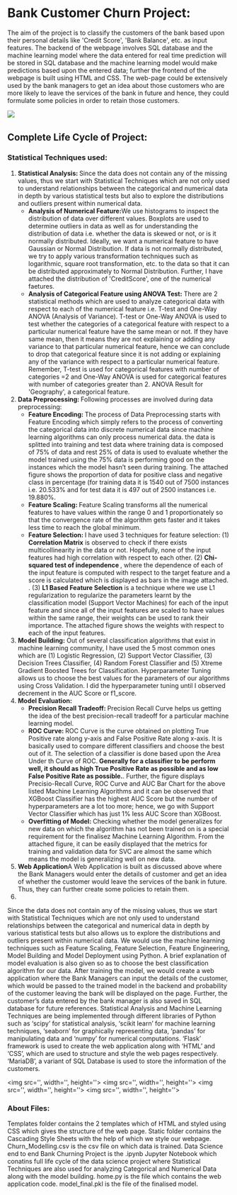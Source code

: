 <h1>Bank Customer Churn Project:</h1>
The aim of the project is to classify the customers of the bank based upon their personal details like 'Credit Score', 'Bank Balance', etc. as input features. The backend of the webpage involves SQL database and the machine learning model where the data entered for real time prediction will be stored in SQL database and the machine learning model would make predictions based upon the entered data; further the frontend of the webpage is built using HTML and CSS. The web-page could be extensively used by the bank managers to get an idea about those customers who are more likely to leave the services of the bank in future and hence, they could formulate some policies in order to retain those customers. 

<p>
<img src='![image](https://user-images.githubusercontent.com/64635584/120081614-291c7100-c0dc-11eb-8328-2ecdb7c6bfe6.png)
', width='', height=''>
<img src='', width='', height=''>
</p>


<h2>Complete Life Cycle of Project:</h2>
<h3>Statistical Techniques used:</h3>
<p>
  <ol>
      <li><strong>Statistical Analysis: </strong> Since the data does not contain any of the missing values, thus we start with Statistical Techniques which are not only used to understand relationships between the categorical and numerical data in depth by various statistical tests but also to explore the distributions and outliers present within numerical data.
    <ul>
      <li><strong>Analysis of Numerical Feature:</strong>We use histograms to inspect the distribution of data over different values. Boxplots are used to determine outliers in data as well as for understanding the distribution of data i.e. whether the data is skewed or not, or is it normally distributed. Ideally, we want a numerical feature to have Gaussian or Normal Distribution. If data is not normally distributed, we try to apply various transformation techniques such as logarithmic, square root transformation, etc. to the data so that it can be distributed approximately to Normal Distribution. Further, I have attached the distribution of 'CreditScore', one of the numerical faetures.</li>
      <img src='', width='', height=''>
      <li><strong>Analysis of Categorical Feature using ANOVA Test:</strong> There are 2 statistical methods which are used to analyze categorical data with respect to each of the numerical feature i.e. T-test and One-Way ANOVA (Analysis of Variance). T-test or One-Way ANOVA is used to test whether the categories of a categorical feature with respect to a particular numerical feature have the same mean or not. If they have same mean, then it means they are not explaining or adding any variance to that particular numerical feature, hence we can conclude to drop that categorical feature since it is not adding or explaining any of the variance with respect to a particular numerical feature. Remember, T-test is used for categorical features with number of categories =2 and One-Way ANOVA is used for categorical features with number of categories greater than 2. ANOVA Result for 'Geography', a categorical feature. </li>
      <img src='', width='', height=''>
    </ul></li>
    <li><strong>Data Preprocessing: </strong> Following processes are involved during data preprocessing: 
    <ul>
        <li><strong>Feature Encoding: </strong>The process of Data Preprocessing starts with Feature Encoding which simply refers to the process of converting the categorical data into discrete numerical data since machine learning algorithms can only process numerical data. the data is splitted into training and test data where training data is composed of 75% of data and rest 25% of data is used to evaluate whether the model trained using the 75% data is performing good on the instances which the model hasn’t seen during training. The attached figure shows the proportion of data for positive class and negative class in percentage (for training data it is 1540 out of 7500 instances i.e. 20.533% and for test data it is 497 out of 2500 instances i.e. 19.880%.</li>
      <img src='', width='', height=''>
      <li><strong>Feature Scaling: </strong> Feature Scaling transforms all the numerical features to have values within the range 0 and 1 proportionately so that the convergence rate of the algorithm gets faster and it takes less time to reach the global minimum.</li>
      <li><strong>Feature Selection: </strong> I have used 3 techniques for feature selection: (1) <strong>Correlation Matrix</strong> is observed to check if there exists multicollinearity in the data or not. Hopefully, none of the input features had high correlation with respect to each other. (2) <strong>Chi-squared test of independence </strong>, where the dependence of each of the input feature is computed with respect to the target feature and a score is calculated which is displayed as bars in the image attached. <img src='', width='', height=''>. (3) <strong>L1 Based Feature Selection</strong> is a technique where we use L1 regularization to regularize the parameters learnt by the classification model (Support Vector Machines) for each of the input feature and since all of the input features are scaled to have values within the same range, their weights can be used to rank their importance. The attached figure shows the weights with respect to each of the input features.</li>
      <img src='', width='', height=''>
      </ul>
    </li>
    <li><strong>Model Building:</strong> Out of several classification algorithms that exist in machine learning community, I have used the 5 most common ones which are (1) Logistic Regression, (2) Support Vector Classifier, (3) Decision Trees Classifier, (4) Random Forest Classifier and (5) Xtreme Gradient Boosted Trees for Classification. Hyperparameter Tuning allows us to choose the best values for the parameters of our algorithms using Cross Validation. I did the hyperparameter tuning until I observed decrement in the AUC Score or f1_score.</li>
    <li><strong>Model Evaluation:</strong>
    <ul>
      <li><strong>Precision Recall Tradeoff: </strong>Precision Recall Curve helps us getting the idea of the best precision-recall tradeoff for a particular machine learning model.</li>
      <li><strong>ROC Curve: </strong> ROC Curve is the curve obtained on plotting True Positive rate along y-axis and False Positive Rate along x-axis. It is basically used to compare different classifiers and choose the best out of it. The selection of a classifier is done based upon the Area Under th Curve of ROC.<strong> Generally for a classifier to be perform well, it should as high True Positive Rate as possible and as low False Positive Rate as possible.</strong>. Further, the figure displays Precisio-Recall Curve, ROC Curve and AUC Bar Chart for the above listed Machine Learning Algorithms and it can be observed that XGBoost Classifier has the highest AUC Score but the number of hyperparameters are a lot too more; hence, we go with Support Vector Classifier which has just 1% less AUC Score than XGBoost.</li>
       <img src='', width='', height=''>
      <li><strong>Overfitting of Model: </strong> Checking whether the model generalizes for new data on which the  algorithm has not been trained on is a special requirement for the finalisez Machine Learning Algorithm. From the attached figure, it can be easily displayed that the metrics for training and validation data for SVC are almost the same which means the model is generalizing well on new data.</li>
       <img src='', width='', height=''>
      </ul>
    </li>
    <li><strong>Web Application</strong>A Web Application is built as discussed above where the Bank Managers would enter the details of customer and get an idea of whether the customer would leave the services of the bank in future. Thus, they can further create some policies to retain them.</li>
<li></li>
  </ol>
</p>
Since the data does not contain any of the missing values, thus we start with Statistical Techniques which are not only used to understand relationships between the categorical and numerical data in depth by various statistical tests but also allows us to explore the distributions and outliers present within numerical data. We would use the machine learning techniques such as Feature Scaling, Feature Selection, Feature Engineering, Model Building and Model Deployment using Python. A brief explanation of model evaluation is also given so as to choose the best classification algorithm for our data. After training the model, we would create a web application where the Bank Managers can input the details of the customer, which would be passed to the trained model in the backend and probability of the customer leaving the bank will be displayed on the page. Further, the customer’s data entered by the bank manager is also saved in SQL database for future references. Statistical Analysis and Machine Learning Techniques are being implemented through different libraries of Python such as ‘scipy’ for statistical analysis, ‘scikit learn’ for machine learning techniques, ‘seaborn’ for graphically representing data, ‘pandas’ for manipulating data and ‘numpy’ for numerical computations. ‘Flask’ framework is used to create the web application along with ‘HTML’ and ‘CSS’, which are used to structure and style the web pages respectively. ‘MariaDB’, a variant of SQL Database is used to store the information of the customers.



<img src='', width='', height=''>
<img src='', width='', height=''>
<img src='', width='', height=''>
<img src='', width='', height=''>

<h3>About Files:</h3>
Templates folder contains the 2 templates which of HTML and styled using CSS which gives the structure of the web page.
Static folder contains the Cascading Style Sheets with the help of which we style our webpage.
Churn_Modelling.csv is the csv file on which data is trained.
Data Science end to end Bank Churning Project is the .ipynb Jupyter Notebook which conatins full life cycle of the data science project where Statistical Techniques are also used for analyzing Categorical and Numerical Data along with the model building.
home.py is the file which contains the web application code.
model_final.pkl is the file of the finalised model.


